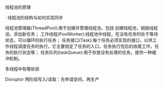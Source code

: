 线程池的原理

· 线程池的结构与如何实现同步

线程池管理器(ThreadPool):用于创建并管理线程池，包括 创建线程池，销毁线程池，添加新任务；
工作线程(PoolWorker):线程池中线程，在没有任务时处于等待状态，可以循环的执行任务；
任务接口(Task):每个任务必须实现的接口，以供工作线程调度任务的执行，它主要规定了任务的入口，任务执行完后的收尾工作，任务的执行状态等；
任务队列(taskQueue):用于存放没有处理的任务。提供一种缓冲机制。


多线程中有哪些锁

Disruptor
两阶段写入/读取：先申请空间，再生产